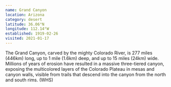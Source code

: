 ```yaml
---
name: Grand Canyon
location: Arizona
category: desert
latitude: 36.06°N
longitude: 112.14°W
established: 1919-02-26
visited: 2021-01-17
---
```


The Grand Canyon, carved by the mighty Colorado River, is 277 miles (446km) long, up to 1 mile (1.6km) deep, and up to 15 miles (24km) wide. Millions of years of erosion have resulted in a massive three-tiered canyon, exposing the multicolored layers of the Colorado Plateau in mesas and canyon walls, visible from trails that descend into the canyon from the north and south rims. (WHS)
